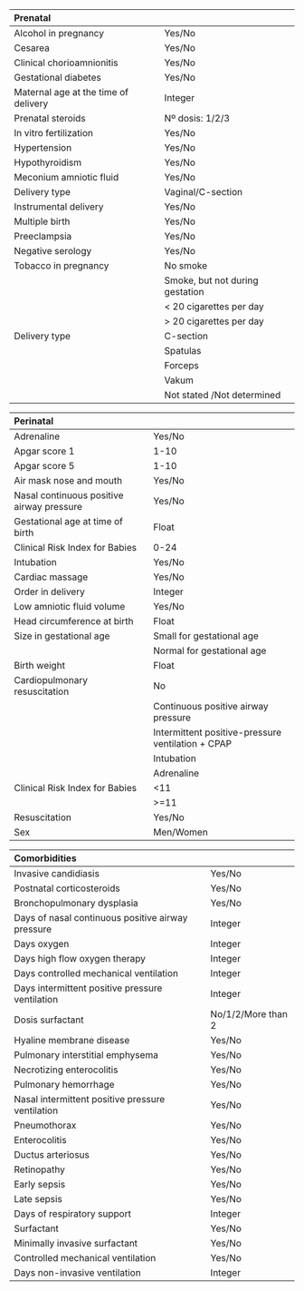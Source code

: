|Prenatal| |
|:----|:----|
|Alcohol in pregnancy|Yes/No|
|Cesarea|Yes/No|
|Clinical chorioamnionitis |Yes/No|
|Gestational diabetes|Yes/No|
|Maternal age at the time of delivery|Integer|
|Prenatal steroids|Nº dosis: 1/2/3|
|In vitro fertilization |Yes/No|
|Hypertension|Yes/No|
|Hypothyroidism|Yes/No|
|Meconium amniotic fluid|Yes/No|
|Delivery type|Vaginal/C-section|
|Instrumental delivery|Yes/No|
|Multiple birth|Yes/No|
|Preeclampsia|Yes/No|
|Negative serology|Yes/No|
|Tobacco in pregnancy|No smoke|
| |Smoke, but not during gestation| 
| |< 20 cigarettes per day|
| |> 20 cigarettes per day|
|Delivery type|C-section|
| |Spatulas|Euthyroid|
| |Forceps|
| |Vakum|
| |Not stated /Not determined|

|Perinatal | |
|:----|:----|
|Adrenaline|Yes/No|
|Apgar score 1|1-10|
|Apgar score 5|1-10|
|Air mask nose and mouth|Yes/No|
|Nasal continuous positive airway pressure |Yes/No|
|Gestational age at time of birth|Float|
|Clinical Risk Index for Babies |0-24|
|Intubation |Yes/No|
|Cardiac massage |Yes/No|
|Order in delivery|Integer|
|Low amniotic fluid volume|Yes/No|
|Head circumference at birth|Float|
|Size in gestational age|Small for gestational age|
| |Normal for gestational age|
|Birth weight|Float|
|Cardiopulmonary resuscitation|No|
| |Continuous positive airway pressure|
| |Intermittent positive-pressure ventilation + CPAP|
| |Intubation| 
| |Adrenaline|
|Clinical Risk Index for Babies|<11|
| |>=11
|Resuscitation|Yes/No|
|Sex|Men/Women|

|Comorbidities| |
|:----|:----|
|Invasive candidiasis|Yes/No|
|Postnatal corticosteroids|Yes/No|
|Bronchopulmonary dysplasia|Yes/No|
|Days of nasal continuous positive airway pressure|Integer|
|Days oxygen|Integer|
|Days high flow oxygen therapy |Integer|
|Days controlled mechanical ventilation|Integer
|Days intermittent positive pressure ventilation|Integer|
|Dosis surfactant|No/1/2/More than 2|
|Hyaline membrane disease|Yes/No|
|Pulmonary interstitial emphysema |Yes/No|
|Necrotizing enterocolitis|Yes/No|
|Pulmonary hemorrhage|Yes/No|
|Nasal intermittent positive pressure ventilation|Yes/No|
|Pneumothorax|Yes/No|
|Enterocolitis |Yes/No|
|Ductus arteriosus|Yes/No|
|Retinopathy|Yes/No|
|Early sepsis|Yes/No|
|Late sepsis|Yes/No|
|Days of respiratory support|Integer|
|Surfactant|Yes/No|
|Minimally invasive surfactant|Yes/No|
|Controlled mechanical ventilation|Yes/No|
|Days non-invasive ventilation|Integer|
